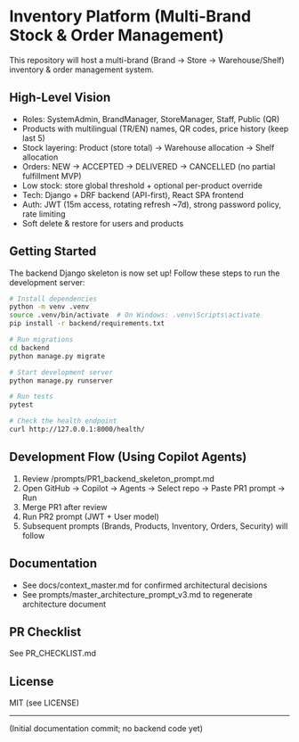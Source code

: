 # Inventory Platform (Multi-Brand Stock & Order Management)

This repository will host a multi-brand (Brand → Store → Warehouse/Shelf) inventory & order management system.

## High-Level Vision
- Roles: SystemAdmin, BrandManager, StoreManager, Staff, Public (QR)
- Products with multilingual (TR/EN) names, QR codes, price history (keep last 5)
- Stock layering: Product (store total) → Warehouse allocation → Shelf allocation
- Orders: NEW → ACCEPTED → DELIVERED → CANCELLED (no partial fulfillment MVP)
- Low stock: store global threshold + optional per-product override
- Tech: Django + DRF backend (API-first), React SPA frontend
- Auth: JWT (15m access, rotating refresh ~7d), strong password policy, rate limiting
- Soft delete & restore for users and products

## Getting Started

The backend Django skeleton is now set up! Follow these steps to run the development server:

```bash
# Install dependencies
python -m venv .venv
source .venv/bin/activate  # On Windows: .venv\Scripts\activate
pip install -r backend/requirements.txt

# Run migrations
cd backend
python manage.py migrate

# Start development server
python manage.py runserver

# Run tests
pytest

# Check the health endpoint
curl http://127.0.0.1:8000/health/
```

## Development Flow (Using Copilot Agents)
1. Review /prompts/PR1_backend_skeleton_prompt.md
2. Open GitHub → Copilot → Agents → Select repo → Paste PR1 prompt → Run
3. Merge PR1 after review
4. Run PR2 prompt (JWT + User model)
5. Subsequent prompts (Brands, Products, Inventory, Orders, Security) will follow

## Documentation
- See docs/context_master.md for confirmed architectural decisions
- See prompts/master_architecture_prompt_v3.md to regenerate architecture document

## PR Checklist
See PR_CHECKLIST.md

## License
MIT (see LICENSE)

---
(Initial documentation commit; no backend code yet)
